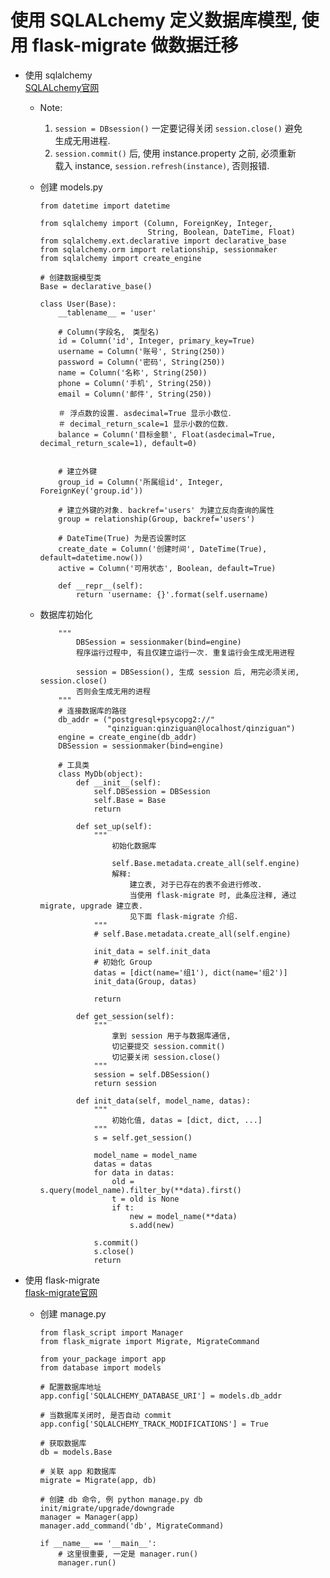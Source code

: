 使用 SQLALchemy 定义数据库模型, 使用 flask-migrate 做数据迁移  
=  

* 使用 sqlalchemy  
  [SQLALchemy官网](http://docs.sqlalchemy.org/en/rel_1_1/contents.html)  
  * Note:  
    1. `session = DBsession()` 一定要记得关闭 `session.close()` 避免  
      生成无用进程.  
    2. `session.commit()` 后, 使用 instance.property 之前, 必须重新  
      载入 instance, `session.refresh(instance)`, 否则报错.  

  * 创建 models.py

        from datetime import datetime

        from sqlalchemy import (Column, ForeignKey, Integer, 
                                String, Boolean, DateTime, Float)
        from sqlalchemy.ext.declarative import declarative_base
        from sqlalchemy.orm import relationship, sessionmaker
        from sqlalchemy import create_engine

        # 创建数据模型类
        Base = declarative_base()

        class User(Base):
            __tablename__ = 'user'

            # Column(字段名,　类型名)
            id = Column('id', Integer, primary_key=True)
            username = Column('账号', String(250))
            password = Column('密码', String(250))
            name = Column('名称', String(250))
            phone = Column('手机', String(250))
            email = Column('邮件', String(250))

            ＃ 浮点数的设置. asdecimal=True 显示小数位．
            ＃ decimal_return_scale=1 显示小数的位数．
            balance = Column('目标金额', Float(asdecimal=True, decimal_return_scale=1), default=0)


            # 建立外键
            group_id = Column('所属组id', Integer, ForeignKey('group.id'))

            # 建立外键的对象. backref='users' 为建立反向查询的属性
            group = relationship(Group, backref='users')

            # DateTime(True) 为是否设置时区
            create_date = Column('创建时间', DateTime(True), default=datetime.now())
            active = Column('可用状态', Boolean, default=True)

            def __repr__(self):
                return 'username: {}'.format(self.username)

  * 数据库初始化  

            """
                DBSession = sessionmaker(bind=engine)
                程序运行过程中, 有且仅建立运行一次. 重复运行会生成无用进程

                session = DBSession(), 生成 session 后, 用完必须关闭, session.close()
                否则会生成无用的进程
            """
            # 连接数据库的路径
            db_addr = ("postgresql+psycopg2://"
                       "qinziguan:qinziguan@localhost/qinziguan")
            engine = create_engine(db_addr)
            DBSession = sessionmaker(bind=engine)

            # 工具类
            class MyDb(object):
                def __init__(self):
                    self.DBSession = DBSession
                    self.Base = Base
                    return

                def set_up(self):
                    """
                        初始化数据库

                        self.Base.metadata.create_all(self.engine)
                        解释:
                            建立表, 对于已存在的表不会进行修改.
                            当使用 flask-migrate 时, 此条应注释, 通过 migrate, upgrade 建立表.
                            见下面 flask-migrate 介绍.
                    """
                    # self.Base.metadata.create_all(self.engine)

                    init_data = self.init_data
                    # 初始化 Group
                    datas = [dict(name='组1'), dict(name='组2')]
                    init_data(Group, datas)

                    return

                def get_session(self):
                    """
                        拿到 session 用于与数据库通信,
                        切记要提交 session.commit()
                        切记要关闭 session.close()
                    """
                    session = self.DBSession()
                    return session

                def init_data(self, model_name, datas):
                    """
                        初始化值, datas = [dict, dict, ...]
                    """
                    s = self.get_session()

                    model_name = model_name
                    datas = datas
                    for data in datas:
                        old = s.query(model_name).filter_by(**data).first()
                        t = old is None
                        if t:
                            new = model_name(**data)
                            s.add(new)

                    s.commit()
                    s.close()
                    return

* 使用 flask-migrate  
  [flask-migrate官网](http://flask-migrate.readthedocs.io/en/latest/)  

  * 创建 manage.py  

        from flask_script import Manager
        from flask_migrate import Migrate, MigrateCommand

        from your_package import app
        from database import models

        # 配置数据库地址
        app.config['SQLALCHEMY_DATABASE_URI'] = models.db_addr

        # 当数据库关闭时, 是否自动 commit
        app.config['SQLALCHEMY_TRACK_MODIFICATIONS'] = True

        # 获取数据库
        db = models.Base

        # 关联 app 和数据库
        migrate = Migrate(app, db)

        # 创建 db 命令, 例 python manage.py db init/migrate/upgrade/downgrade
        manager = Manager(app)
        manager.add_command('db', MigrateCommand)

        if __name__ == '__main__':
            # 这里很重要, 一定是 manager.run()
            manager.run()

